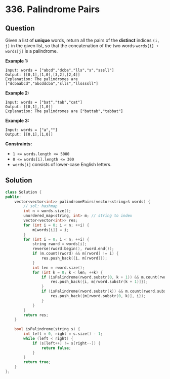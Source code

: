 # 336. Palindrome Pairs

## Question

Given a list of **unique** words, return all the pairs of the **distinct** indices `(i, j)` in the given list, so that the concatenation of the two words `words[i] + words[j]` is a palindrome.

**Example 1:**

```text
Input: words = ["abcd","dcba","lls","s","sssll"]
Output: [[0,1],[1,0],[3,2],[2,4]]
Explanation: The palindromes are ["dcbaabcd","abcddcba","slls","llssssll"]
```

**Example 2:**

```text
Input: words = ["bat","tab","cat"]
Output: [[0,1],[1,0]]
Explanation: The palindromes are ["battab","tabbat"]
```

**Example 3:**

```text
Input: words = ["a",""]
Output: [[0,1],[1,0]]
```

**Constraints:**

* `1 <= words.length <= 5000`
* `0 <= words[i].length <= 300`
* `words[i]` consists of lower-case English letters.

## Solution

```cpp
class Solution {
public:
    vector<vector<int>> palindromePairs(vector<string>& words) {
        // sol: hashmap
        int n = words.size();
        unordered_map<string, int> m; // string to index
        vector<vector<int>> res;
        for (int i = 0; i < n; ++i) {
            m[words[i]] = i;
        }
        for (int i = 0; i < n; ++i) {
            string rword = words[i];
            reverse(rword.begin(), rword.end());
            if (m.count(rword) && m[rword] != i) {
                res.push_back({i, m[rword]});
            }
            int len = rword.size();
            for (int k = 0; k < len; ++k) {
                if (isPalindrome(rword.substr(0, k + 1)) && m.count(rword.substr(k + 1))) {
                    res.push_back({i, m[rword.substr(k + 1)]});
                }
                if (isPalindrome(rword.substr(k)) && m.count(rword.substr(0, k))) {
                    res.push_back({m[rword.substr(0, k)], i});
                }
            }
        }
        return res;
    }
    
    bool isPalindrome(string s) {
        int left = 0, right = s.size() - 1;
        while (left < right) {
            if (s[left++] != s[right--]) {
                return false;
            }
        }
        return true;
    }
};
```

